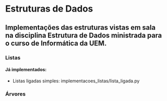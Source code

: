# Estruturas de Dados

## Implementações das estruturas vistas em sala na disciplina Estrutura de Dados ministrada para o curso de Informática da UEM.

### Listas

#### Já implementados:

- Listas ligadas simples: implementacoes_listas/lista_ligada.py

### Árvores




